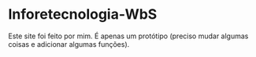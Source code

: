 # Inforetecnologia-WbS
Este site foi feito por mim. É apenas um protótipo (preciso mudar algumas coisas e adicionar algumas funções).
